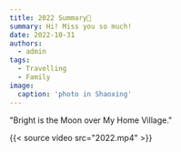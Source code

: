 ```yaml
---
title: 2022 Summary👋
summary: Hi! Miss you so much!
date: 2022-10-31
authors:
  - admin
tags:
  - Travelling
  - Family
image:
  caption: 'photo in Shaoxing'
---
```



"Bright is the Moon over My Home Village."

{{< source video src="2022.mp4" >}}

